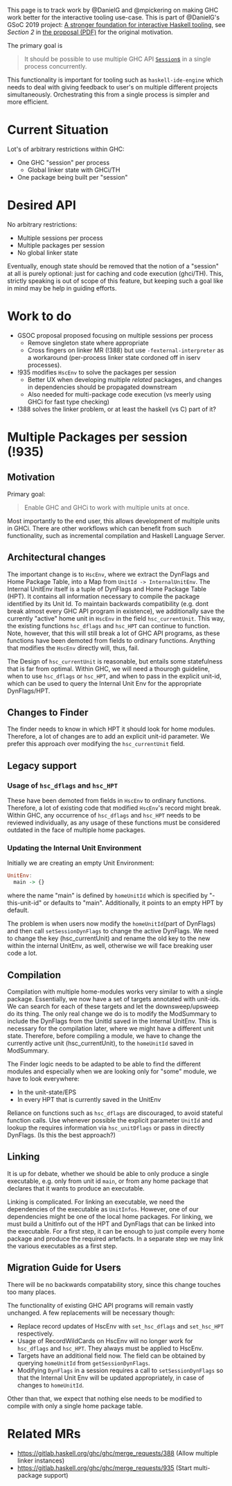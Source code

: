 This page is to track work by @DanielG and @mpickering on making GHC work better for the interactive tooling use-case. This is part of @DanielG's GSoC 2019 project: [A stronger foundation for interactive Haskell tooling](https://summerofcode.withgoogle.com/projects/#6687588310581248), see *Section 2* in [the proposal (PDF)](http://dxld.at/gsoc19.pdf) for the original motivation.

The primary goal is

> It should be possible to use multiple GHC API [`Session`s](https://hackage.haskell.org/package/ghc-8.6.5/docs/GhcMonad.html#t:Session) in a single process concurrently. 

This functionality is important for tooling such as `haskell-ide-engine` which needs to deal with giving feedback to user's on multiple different projects simultaneously. Orchestrating this from a single process is 
simpler and more efficient. 

# Current Situation

Lot's of arbitrary restrictions within GHC:
 - One GHC "session" per process
    - Global linker state with GHCi/TH
 - One package being built per "session"

# Desired API

No arbitrary restrictions:
 - Multiple sessions per process
 - Multiple packages per session
 - No global linker state

Eventually, enough state should be removed that the notion of a "session" at all is purely optional: just for caching and code execution (ghci/TH). This, strictly speaking is out of scope of this feature, but keeping such a goal like in mind may be help in guiding efforts.

# Work to do

- GSOC proposal proposed focusing on multiple sessions per process
  - Remove singleton state where appropriate
  - Cross fingers on linker MR (!388) but use `-fexternal-interpreter` as a workaround (per-process linker state cordoned off in iserv processes).
- !935 modifies `HscEnv` to solve the packages per session
  - Better UX when developing multiple *related* packages, and changes in dependencies should be propagated downstream
  - Also needed for multi-package code execution (vs meerly using GHCi for fast type checking)
- !388 solves the linker problem, or at least the haskell (vs C) part of it?

# Multiple Packages per session (!935)

## Motivation

Primary goal:

> Enable GHC and GHCi to work with multiple units at once.

Most importantly to the end user, this allows development of multiple units in GHCi. There are other workflows which can benefit from such functionality, such as incremental compilation and Haskell Language Server.

## Architectural changes

The important change is to `HscEnv`, where we extract the DynFlags and Home Package Table, into a Map from `UnitId -> InternalUnitEnv`. 
The Internal UnitEnv itself is a tuple of DynFlags and Home Package Table (HPT). It contains all information necessary to compile the package identified by its Unit Id.
To maintain backwards compatibility (e.g. dont break almost every GHC API program in existence), we additionally save the currently "active" home unit in `HscEnv` in the field `hsc_currentUnit`. This way, the existing functions `hsc_dflags` and `hsc_HPT` can continue to function. Note, however, that this will still break a lot of GHC API programs, as these functions have been demoted from fields to ordinary functions. Anything that modifies the `HscEnv` directly will, thus, fail.

The Design of `hsc_currentUnit` is reasonable, but entails some statefulness that is far from optimal.
Within GHC, we will need a thourogh guideline, when to use `hsc_dflags` or `hsc_HPT`, and when to pass in the explicit unit-id, which can be used to query the Internal Unit Env for the appropriate DynFlags/HPT.

## Changes to Finder

The finder needs to know in which HPT it should look for home modules.
Therefore, a lot of changes are to add an explicit unit-id parameter.
We prefer this approach over modifying the `hsc_currentUnit` field.

## Legacy support

### Usage of `hsc_dflags` and `hsc_HPT`

These have been demoted from fields in `HscEnv` to ordinary functions.
Therefore, a lot of existing code that modified `HscEnv`'s record might break.
Within GHC, any occurrence of `hsc_dflags` and `hsc_HPT` needs to be reviewed individually, as any usage of these functions must be considered outdated in the face of multiple home packages.

### Updating the Internal Unit Environment

Initially we are creating an empty Unit Environment:
```haskell
UnitEnv:
  main -> {}
```

where the name "main" is defined by `homeUnitId` which is specified by "-this-unit-id" or defaults to "main". Additionally, it points to an empty HPT by default.

The problem is when users now modify the `homeUnitId`(part of DynFlags) and then call `setSessionDynFlags` to change the active DynFlags.
We need to change the key (hsc_currentUnit) and rename the old key to the new within the internal UnitEnv, as well, otherwise we will face breaking user code a lot.

## Compilation

Compilation with multiple home-modules works very similar to with a single package. 
Essentially, we now have a set of targets annotated with unit-ids. We can search for each of these targets and let the downsweep/upsweep do its thing. The only real change we do is to modify the ModSummary to include the DynFlags from the UnitId saved in the Internal UnitEnv. This is necessary for the compilation later, where we might have a different unit state. Therefore, before compiling a module, we have to change the currently active unit (hsc_currentUnit), to the `homeUnitId` saved in ModSummary.

The Finder logic needs to be adapted to be able to find the different modules and especially when we are looking only for "some" module, we have to look everywhere:

* In the unit-state/EPS
* In every HPT that is currently saved in the UnitEnv

Reliance on functions such as `hsc_dflags` are discouraged, to avoid stateful function calls. Use whenever possible the explicit parameter `UnitId` and lookup the requires information via `hsc_unitDflags` or pass in directly DynFlags.
(Is this the best approach?)

## Linking

It is up for debate, whether we should be able to only produce a single executable, e.g. only from unit id `main`, or from any home package that declares that it wants to produce an executable.

Linking is complicated. For linking an executable, we need the dependencies of the executable as `UnitInfos`. However, one of our dependencies might be one of the local home packages. For linking, we must build a UnitInfo out of the HPT and DynFlags that can be linked into the executable.
For a first step, it can be enough to just compile every home package and produce the required artefacts. In a separate step we may link the various executables as a first step.

## Migration Guide for Users

There will be no backwards compatability story, since this change touches too many places.

The functionality of existing GHC API programs will remain vastly unchanged.
A few replacements will be necessary though:

* Replace record updates of HscEnv with `set_hsc_dflags` and `set_hsc_HPT` respectively.
* Usage of RecordWildCards on HscEnv will no longer work for `hsc_dflags` and `hsc_HPT`. They always must be applied to HscEnv.
* Targets have an additional field now. The field can be obtained by querying `homeUnitId` from `getSessionDynFlags`.
* Modifying `DynFlags` in a session requires a call to `setSessionDynFlags` so that the Internal Unit Env will be updated appropriately, in case of changes to `homeUnitId`.

Other than that, we expect that nothing else needs to be modified to compile with only a single home package table.

# Related MRs

* https://gitlab.haskell.org/ghc/ghc/merge_requests/388 (Allow multiple linker instances)
* https://gitlab.haskell.org/ghc/ghc/merge_requests/935 (Start multi-package support)